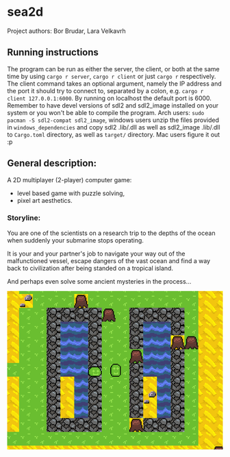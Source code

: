 # sea2d
Project authors: Bor Brudar, Lara Velkavrh

## Running instructions 

The program can be run as either the server, the client, or both at the same time by using `cargo r server`, `cargo r client` or just 
`cargo r` respectively. The client command takes an optional argument, namely the IP address and the port it should try to connect to, 
separated by a colon, e.g. `cargo r client 127.0.0.1:6000`. By running on localhost the default port is 6000. Remember to have devel versions
of sdl2 and sdl2_image installed on your system or you won't be able to compile the program. Arch users: `sudo pacman -S sdl2-compat sdl2_image`,
windows users unzip the files provided in `windows_dependencies` and copy
sdl2 .lib/.dll as well as sdl2_image .lib/.dll to `Cargo.toml` directory, as well as `target/` directory.
Mac users figure it out :p



## General description:

A 2D multiplayer (2-player) computer game:
- level based game with puzzle solving,
- pixel art aesthetics.



### Storyline:
You are one of the scientists on a research trip to the depths of the ocean when suddenly your submarine stops operating. 

It is your and your partner's job to navigate your way out of the malfunctioned vessel, escape dangers of the vast ocean and find a way back to civilization after being standed on a tropical island. 

And perhaps even solve some ancient mysteries in the process...

![Current state of the game](resources/screenshots/image.png)